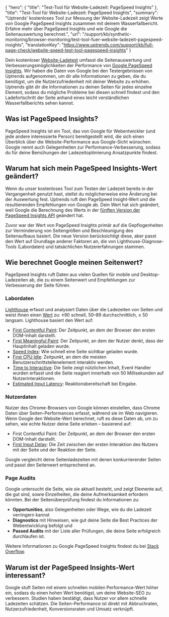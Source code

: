 {
  "hero": {
    "title": "Test-Tool für Website-Ladezeit: PageSpeed Insights"
  },
  "title": "Test-Tool für Website-Ladezeit: PageSpeed Insights",
  "summary": "Uptrends' kostenloses Tool zur Messung der Website-Ladezeit zeigt Werte von Google PageSpeed Insights zusammen mit deinem Wasserfallbericht. Erfahre mehr über PageSpeed Insights und wie Google die Seitenauswertung berechnet.",
  "url": "/support/kb/synthetic-monitoring/browser-monitoring/test-tool-fuer-website-ladezeit-pagespeed-insights",
  "translationKey": "https://www.uptrends.com/support/kb/full-page-check/website-speed-test-tool-pagespeed-insights"
}

Dein kostenloser [Website-Ladetest](/tools/website-ladezeit-check) umfasst die Seitenauswertung und Verbesserungsmöglichkeiten der Performance von [Google PageSpeed Insights](https://developers.google.com/speed/pagespeed/insights/). Wir haben die Daten von Google bei den Testergebnissen von Uptrends aufgenommen, um dir alle Informationen zu geben, die du benötigst, um die Nutzerzufriedenheit mit deiner Website zu erhöhen. Uptrends gibt dir die Informationen zu deinen Seiten für jedes einzelne Element, sodass du mögliche Probleme bei diesen schnell findest und den Ladefortschritt der Seite anhand eines leicht verständlichen Wasserfallberichts sehen kannst.  

## Was ist PageSpeed Insights?

PageSpeed Insights ist ein Tool, das von Google für Webentwickler (und jede andere interessierte Person) bereitgestellt wird, die sich einen Überblick über die Website-Performance aus Google-Sicht wünschen. Google nennt auch Gelegenheiten zur Performance-Verbesserung, sodass du für deine Bemühungen der Ladezeitoptimierung Ansatzpunkte findest.

## Warum hat sich mein PageSpeed Insights-Wert geändert?

Wenn du unser kostenloses Tool zum Testen der Ladezeit bereits in der Vergangenheit genutzt hast, stellst du möglicherweise eine Änderung bei der Auswertung fest. Uptrends ruft den PageSpeed Insight-Wert und die resultierenden Empfehlungen von Google ab. Dein Wert hat sich geändert, weil Google die Berechnung des Werts in der [fünften Version der PageSpeed Insights API](https://developers.google.com/speed/docs/insights/v5/about) geändert hat.

Zuvor war der Wert von PageSpeed Insights primär auf die Gepflogenheiten zur Verminderung von Seitengrößen und Beschleunigung des Seitenaufbaus basiert. Die neue Version berücksichtigt diese, aber passt den Wert auf Grundlage anderer Faktoren an, die von Lighthouse-Diagnose-Tools (Labordaten) und tatsächlichen Nutzererfahrungen stammen.

## Wie berechnet Google meinen Seitenwert?

PageSpeed Insights ruft Daten aus vielen Quellen für mobile und Desktop-Ladezeiten ab, die zu einem Seitenwert und Empfehlungen zur Verbesserung der Seite führen.

### Labordaten

[Lighthouse](https://developers.google.com/web/tools/lighthouse/) erfasst und analysiert Daten über die Ladezeiten von Seiten und weist ihnen einen [Wert](https://developers.google.com/web/tools/lighthouse/v3/scoring) zu: ≥90 schnell, 50–89 durchschnittlich, ≤ 50 langsam. Lighthouse basiert den Wert auf:

-   [First Contentful Paint](https://developers.google.com/web/tools/lighthouse/audits/first-contentful-paint): Der Zeitpunkt, an dem der Browser den ersten DOM-Inhalt darstellt.
-   [First Meaningful Paint](https://developers.google.com/web/tools/lighthouse/audits/first-meaningful-paint): Der Zeitpunkt, an dem der Nutzer denkt, dass der Hauptinhalt geladen wurde.
-   [Speed Index](https://developers.google.com/web/tools/lighthouse/audits/speed-index): Wie schnell eine Seite sichtbar geladen wurde.
-   [First CPU Idle](https://developers.google.com/web/tools/lighthouse/audits/first-cpu-idle): Zeitpunkt, an dem die meisten Benutzerschnittstellenelement interaktiv werden.
-   [Time to Interactive](https://developers.google.com/web/tools/lighthouse/audits/time-to-interactive): Die Seite zeigt nützlichen Inhalt, Event Handler wurden erfasst und die Seite reagiert innerhalb von 50 Millisekunden auf Nutzerinteraktionen.
-   [Estimated Input Latency](https://developers.google.com/web/tools/lighthouse/audits/estimated-input-latency): Reaktionsbereitschaft bei Eingabe.

### Nutzerdaten

Nutzer des Chrome-Browsers von Google können einstellen, dass Chrome Daten über Seiten-Performances erfasst, während sie im Web navigieren. Wenn Google den Website-Wert berechnet, ruft es diese Daten ab, um zu sehen, wie echte Nutzer deine Seite erleben – basierend auf:

-   First Contentful Paint: Der Zeitpunkt, an dem der Browser den ersten DOM-Inhalt darstellt.
-   [First Input Delay](https://developers.google.com/web/updates/2018/05/first-input-delay): Die Zeit zwischen der ersten Interaktion des Nutzers mit der Seite und der Reaktion der Seite.

Google vergleicht deine Seitenladezeiten mit denen konkurrierender Seiten und passt den Seitenwert entsprechend an.

### Page Audits

Google untersucht die Seite, wie sie aktuell besteht, und zeigt Elemente auf, die gut sind, sowie Einzelheiten, die deine Aufmerksamkeit erfordern könnten. Bei der Seitenüberprüfung findest du Informationen zu:

-   **Opportunities**, also Gelegenheiten oder Wege, wie du die Ladezeit verringern kannst
-   **Diagnostics** mit Hinweisen, wie gut deine Seite die Best Practices der Webentwicklung befolgt und
-   **Passed Audits** mit der Liste aller Prüfungen, die deine Seite erfolgreich durchlaufen ist.

Weitere Informationen zu Google PageSpeed Insights findest du bei [Stack Overflow](https://stackoverflow.com/questions/tagged/pagespeed-insights).

## Warum ist der PageSpeed Insights-Wert interessant?

Google stuft Seiten mit einem schnellen mobilen Performance-Wert höher ein, sodass du einen hohen Wert benötigst, um deine Website-SEO zu verbessern. Studien haben bestätigt, dass Nutzer vor allem schnelle Ladezeiten schätzen. Die Seiten-Performance ist direkt mit Abbruchraten, Nutzerzufriedenheit, Konversionsraten und Umsatz verknüpft.
